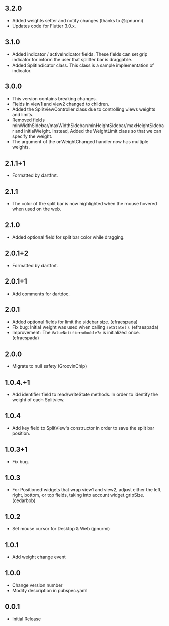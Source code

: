 ## 3.2.0

* Added weights setter and notify changes.(thanks to @jpnurmi)
* Updates code for Flutter 3.0.x.

## 3.1.0

* Added indicator / activeIndicator fields. These fields can set grip indicator for inform the user that splitter bar is draggable.
* Added SplitIndicator class. This class is a sample implementation of indicator.

## 3.0.0

* This version contains breaking changes.
* Fields in view1 and view2 changed to children.
* Added the SplitviewController class due to controlling views weights and limits.
* Removed fields minWidthSidebar/maxWidthSidebar/minHeightSidebar/maxHeightSidebar and initialWeight. Instead, Added the WeightLimit class so that we can specify the weight.
* The argument of the onWeightChanged handler now has multiple weights.

## 2.1.1+1

* Formatted by dartfmt.

## 2.1.1

* The color of the split bar is now highlighted when the mouse hovered when used on the web.

## 2.1.0

* Added optional field for split bar color while dragging.

## 2.0.1+2

* Formatted by dartfmt.

## 2.0.1+1

* Add comments for dartdoc.

## 2.0.1

* Added optional fields for limit the sidebar size. (efraespada)
* Fix bug: Initial weight was used when calling `setState()`. (efraespada)
* Improvement: The `ValueNotifier<double?>` is initialized once. (efraespada)

## 2.0.0

* Migrate to null safety (GroovinChip)

## 1.0.4.+1

* Add identifier field to read/writeState methods. In order to identify the weight of each Splitview.

## 1.0.4

* Add key field to SplitView's constructor in order to save the split bar position.

## 1.0.3+1

* Fix bug.

## 1.0.3

* For Positioned widgets that wrap view1 and view2, adjust either the left, right, bottom, or top fields, taking into account widget.gripSize. (cedarbob)

## 1.0.2

* Set mouse cursor for Desktop & Web (jpnurmi)

## 1.0.1

* Add weight change event

## 1.0.0

* Change version number
* Modify description in pubspec.yaml

## 0.0.1

* Initial Release
